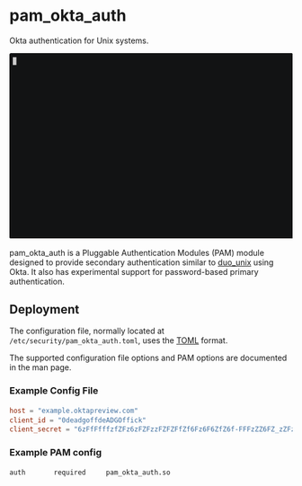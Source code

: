 # pam_okta_auth

Okta authentication for Unix systems.

![demo](doc/pam_okta_auth.gif)

pam_okta_auth is a Pluggable Authentication Modules (PAM)
module designed to provide secondary authentication similar to
[duo_unix](https://github.com/duosecurity/duo_unix) using Okta.
It also has experimental support for password-based primary
authentication.

## Deployment

The configuration file, normally located at
`/etc/security/pam_okta_auth.toml`, uses the [TOML](https://toml.io/)
format.

The supported configuration file options and PAM options are documented
in the man page.

### Example Config File

```toml
host = "example.oktapreview.com"
client_id = "0deadgoffdeADGOffick"
client_secret = "6zFfFfffzfZFz6zFZFzzFZFZFfZf6Fz6F6ZfZ6f-FFFzZZ6FZ_zZFzFZ6fFzfFFz"
```

### Example PAM config

```
auth       required     pam_okta_auth.so
```
